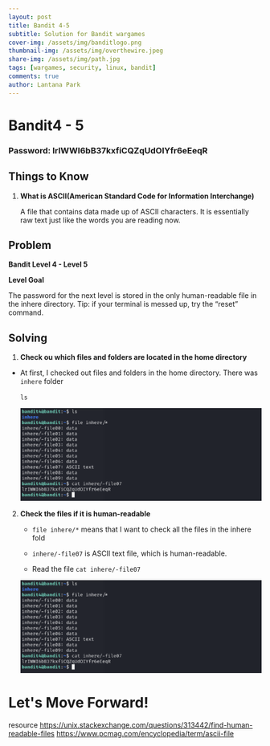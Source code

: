 ```yaml
---
layout: post
title: Bandit 4-5
subtitle: Solution for Bandit wargames
cover-img: /assets/img/banditlogo.png
thumbnail-img: /assets/img/overthewire.jpeg
share-img: /assets/img/path.jpg
tags: [wargames, security, linux, bandit]
comments: true
author: Lantana Park
---
```


# Bandit4 - 5


### Password: lrIWWI6bB37kxfiCQZqUdOIYfr6eEeqR


## Things to Know


1. **What is ASCII(American Standard Code for Information Interchange)**

   A file that contains data made up of ASCII characters. It is essentially raw text just like the words you are reading now.



## Problem


**Bandit Level 4 - Level 5**


**Level Goal**


The password for the next level is stored in the only human-readable file in the inhere directory. Tip: if your terminal is messed up, try the “reset” command.




## Solving


1. **Check ou which files and folders are located in the home directory**


- At first, I checked out files and folders in the home directory. There was `inhere` folder 

    `ls`

    ![Read File Contents](/assets/img/bandit4-5/Screenshot%202024-02-14%20at%2009.46.44.png)

2. **Check the files if it is human-readable**

   - `file inhere/*` means that I want to check all the files in the inhere fold

   - `inhere/-file07` is ASCII text file, which is human-readable. 

   - Read the file `cat inhere/-file07`
    
    ![Read File Contents](/assets/img/bandit4-5/Screenshot%202024-02-14%20at%2009.46.44.png)



# Let's Move Forward!

resource
https://unix.stackexchange.com/questions/313442/find-human-readable-files
https://www.pcmag.com/encyclopedia/term/ascii-file
